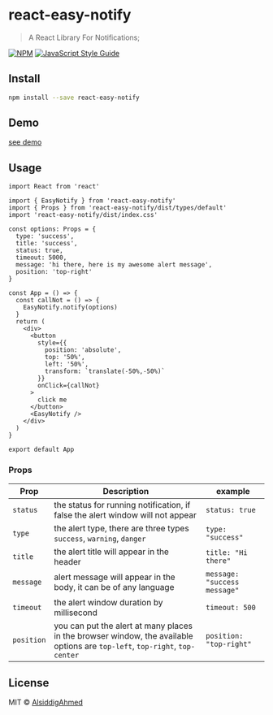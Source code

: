 # react-easy-notify

> A React Library For Notifications;

[![NPM](https://img.shields.io/npm/v/react-easy-notify.svg)](https://www.npmjs.com/package/react-easy-notify) [![JavaScript Style Guide](https://img.shields.io/badge/code_style-standard-brightgreen.svg)](https://standardjs.com)

## Install

```bash
npm install --save react-easy-notify
```

## Demo

[see demo](https://react-easy-notify.netlify.app)

## Usage

```tsx
import React from 'react'

import { EasyNotify } from 'react-easy-notify'
import { Props } from 'react-easy-notify/dist/types/default'
import 'react-easy-notify/dist/index.css'

const options: Props = {
  type: 'success',
  title: 'success',
  status: true,
  timeout: 5000,
  message: 'hi there, here is my awesome alert message',
  position: 'top-right'
}

const App = () => {
  const callNot = () => {
    EasyNotify.notify(options)
  }
  return (
    <div>
      <button
        style={{
          position: 'absolute',
          top: '50%',
          left: '50%',
          transform: `translate(-50%,-50%)`
        }}
        onClick={callNot}
      >
        click me
      </button>
      <EasyNotify />
    </div>
  )
}

export default App
```

### Props

| Prop       | Description                                                                                                                                                  | example                                 |
| ---------- | ------------------------------------------------------------------------------------------------------------------------------------------------------------ | --------------------------------------- |
| `status`   | the status for running notification, if false the alert window will not appear                                                                               | <code>status: true</code>               |
| `type`     | the alert type, there are three types <code>success</code>, <code>warning</code>, <code>danger</code>                                                        | <code>type: "success"</code>            |
| `title`    | the alert title will appear in the header                                                                                                                    | <code>title: "Hi there"</code>          |
| `message`  | alert message will appear in the body, it can be of any language                                                                                             | <code>message: "success message"</code> |
| `timeout`  | the alert window duration by millisecond                                                                                                                     | <code>timeout: 500</code>               |
| `position` | you can put the alert at many places in the browser window, the available options are <code>top-left</code>, <code>top-right</code>, <code>top-center</code> | <code>position: "top-right"</code>      |

## License

MIT © [AlsiddigAhmed](https://github.com/AlsiddigAhmed)

